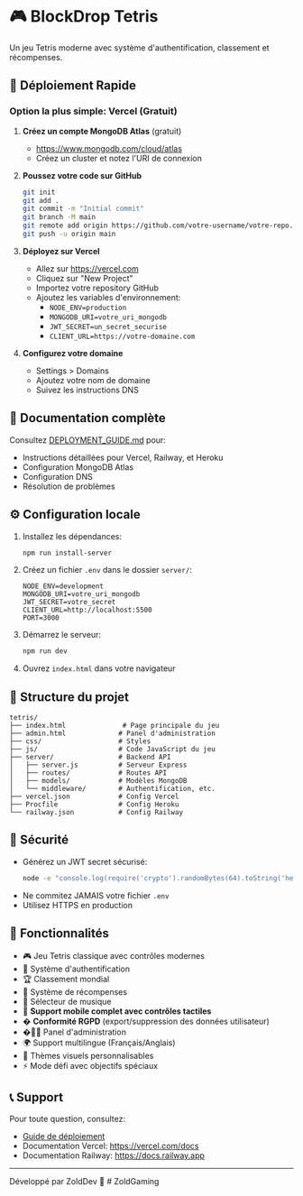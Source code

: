# 🎮 BlockDrop Tetris

Un jeu Tetris moderne avec système d'authentification, classement et récompenses.

## 🚀 Déploiement Rapide

### Option la plus simple: Vercel (Gratuit)

1. **Créez un compte MongoDB Atlas** (gratuit)
   - https://www.mongodb.com/cloud/atlas
   - Créez un cluster et notez l'URI de connexion

2. **Poussez votre code sur GitHub**
   ```bash
   git init
   git add .
   git commit -m "Initial commit"
   git branch -M main
   git remote add origin https://github.com/votre-username/votre-repo.git
   git push -u origin main
   ```

3. **Déployez sur Vercel**
   - Allez sur https://vercel.com
   - Cliquez sur "New Project"
   - Importez votre repository GitHub
   - Ajoutez les variables d'environnement:
     - `NODE_ENV=production`
     - `MONGODB_URI=votre_uri_mongodb`
     - `JWT_SECRET=un_secret_securise`
     - `CLIENT_URL=https://votre-domaine.com`
   
4. **Configurez votre domaine**
   - Settings > Domains
   - Ajoutez votre nom de domaine
   - Suivez les instructions DNS

## 📖 Documentation complète

Consultez [DEPLOYMENT_GUIDE.md](./DEPLOYMENT_GUIDE.md) pour:
- Instructions détaillées pour Vercel, Railway, et Heroku
- Configuration MongoDB Atlas
- Configuration DNS
- Résolution de problèmes

## ⚙️ Configuration locale

1. Installez les dépendances:
   ```bash
   npm run install-server
   ```

2. Créez un fichier `.env` dans le dossier `server/`:
   ```
   NODE_ENV=development
   MONGODB_URI=votre_uri_mongodb
   JWT_SECRET=votre_secret
   CLIENT_URL=http://localhost:5500
   PORT=3000
   ```

3. Démarrez le serveur:
   ```bash
   npm run dev
   ```

4. Ouvrez `index.html` dans votre navigateur

## 📁 Structure du projet

```
tetris/
├── index.html              # Page principale du jeu
├── admin.html             # Panel d'administration
├── css/                   # Styles
├── js/                    # Code JavaScript du jeu
├── server/                # Backend API
│   ├── server.js          # Serveur Express
│   ├── routes/            # Routes API
│   ├── models/            # Modèles MongoDB
│   └── middleware/        # Authentification, etc.
├── vercel.json            # Config Vercel
├── Procfile               # Config Heroku
└── railway.json           # Config Railway
```

## 🔐 Sécurité

- Générez un JWT secret sécurisé:
  ```bash
  node -e "console.log(require('crypto').randomBytes(64).toString('hex'))"
  ```
- Ne commitez JAMAIS votre fichier `.env`
- Utilisez HTTPS en production

## 🎯 Fonctionnalités

- 🎮 Jeu Tetris classique avec contrôles modernes
- 👤 Système d'authentification
- 🏆 Classement mondial
- 🎁 Système de récompenses
- 🎵 Sélecteur de musique
- 📱 **Support mobile complet avec contrôles tactiles**
- � **Conformité RGPD** (export/suppression des données utilisateur)
- �👨‍💼 Panel d'administration
- 🌍 Support multilingue (Français/Anglais)
- 🎨 Thèmes visuels personnalisables
- ⚡ Mode défi avec objectifs spéciaux

## 📞 Support

Pour toute question, consultez:
- [Guide de déploiement](./DEPLOYMENT_GUIDE.md)
- Documentation Vercel: https://vercel.com/docs
- Documentation Railway: https://docs.railway.app

---

Développé par ZoldDev 🚀
#   Z o l d G a m i n g 
 
 